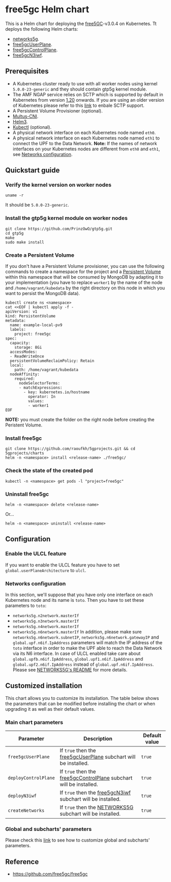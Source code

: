 # free5gc Helm chart

This is a Helm chart for deploying the [free5GC](https://github.com/free5gc/free5gc)-v3.0.4 on Kubernetes. Tt deploys the following Helm charts:
 - [networks5g](../networks5g).
 - [free5gcUserPlane](../free5gcUserPlane).
 - [free5gcControlPlane](../free5gcUserPlane).
 - [free5gcN3iwf](../free5gcN3iwf).

## Prerequisites
 - A Kubernetes cluster ready to use with all worker nodes using kernel `5.0.0-23-generic` and they should contain gtp5g kernel module.
 - The AMF NGAP service relies on SCTP which is supported by default in Kubernetes from version [1.20](https://kubernetes.io/docs/setup/release/notes/#feature) onwards. If you are using an older version of Kubernetes please refer to this [link](https://v1-19.docs.kubernetes.io/docs/concepts/services-networking/service/#sctp) to enbale SCTP support.
 - A Persistent Volume Provisioner (optional).
 - [Multus-CNI](https://github.com/intel/multus-cni).
 - [Helm3](https://helm.sh/docs/intro/install/).
 - [Kubectl](https://kubernetes.io/docs/tasks/tools/install-kubectl/) (optional).
 - A physical network interface on each Kubernetes node named `eth0`.
 - A physical network interface on each Kubernetes node named `eth1` to connect the UPF to the Data Network.
**Note:** If the names of network interfaces on your Kubernetes nodes are different from `eth0` and `eth1`, see [Networks configuration](#networks-configuration).

## Quickstart guide

### Verify the kernel version on worker nodes
```console
uname -r
```
It should be `5.0.0-23-generic`.

### Install the gtp5g kernel module on worker nodes
```console
git clone https://github.com/PrinzOwO/gtp5g.git
cd gtp5g
make
sudo make install
```

### Create a Persistent Volume
If you don't have a Persistent Volume provisioner, you can use the following commands to create a namespace for the project and a [Persistent Volume](https://kubernetes.io/docs/concepts/storage/persistent-volumes/) within this namespace that will be consumed by MongoDB by adapting it to your implementation (you have to replace `worker1` by the name of the node and `/home/vagrant/kubedata` by the right directory on this node in which you want to persist the MongoDB data).
```console
kubectl create ns <namespace>
cat <<EOF | kubectl apply -f -
apiVersion: v1
kind: PersistentVolume
metadata:
  name: example-local-pv9
  labels:
    project: free5gc
spec:
  capacity:
    storage: 8Gi
  accessModes:
  - ReadWriteOnce
  persistentVolumeReclaimPolicy: Retain
  local:
    path: /home/vagrant/kubedata
  nodeAffinity:
    required:
      nodeSelectorTerms:
      - matchExpressions:
        - key: kubernetes.io/hostname
          operator: In
          values:
          - worker1
EOF
```
**NOTE:** you must create the folder on the right node before creating the Peristent Volume.

### Install free5gc
```console
git clone https://github.com/raoufkh/5gprojects.git && cd 5gprojects/charts
helm -n <namespace> install <release-name> ./free5gc/
```

### Check the state of the created pod
```console
kubectl -n <namespace> get pods -l "project=free5gc"
```

### Uninstall free5gc
```console
helm -n <namespace> delete <release-name>
```
Or...
```console
helm -n <namespace> uninstall <release-name>
```

## Configuration

### Enable the ULCL feature
If you want to enable the ULCL feature you have to set `global.userPlaneArchitecture` to `ulcl`.

### Networks configuration
In this section, we'll suppose that you have only one interface on each Kubernetes node and its name is `toto`. Then you have to set these parameters to `toto`:
 - `networks5g.n2network.masterIf`
 - `networks5g.n3network.masterIf`
 - `networks5g.n4network.masterIf`
 - `networks5g.n6network.masterIf`
In addition, please make sure `networks5g.n6network.subnetIP`, `networks5g.n6network.gatewayIP` and `global.upf.n6if.IpAddress` parameters will match the IP address of the `toto` interface in order to make the UPF able to reach the Data Network via its N6 interface.
In case of ULCL enabled take care about `global.upfb.n6if.IpAddress`, `global.upf1.n6if.IpAddress` and `global.upf2.n6if.IpAddress` instead of `global.upf.n6if.IpAddress`.
Please see [NETWORKS5G's README](../networks5g) for more details.

## Customized installation
This chart allows you to customize its installation. The table below shows the parameters that can be modified before installing the chart or when upgrading it as well as their default values.

### Main chart parameters
| Parameter | Description | Default value |
| --- | --- | --- |
| `free5gcUserPlane` | If `true` then the [free5gcUserPlane](../free5gcUserPlane) subchart will be installed. | `true` |
| `deployControlPlane` | If `true` then the [free5gcControlPlane](../free5gcControlPlane) subchart will be installed. | `true` |
| `deployN3iwf` | If `true` then the [free5gcN3iwf](../free5gcN3iwf) subchart will be installed. | `true` |
| `createNetworks` | If `true` then the [NETWORKS5G](../networks5g) subchart will be installed. | `true` |

### Global and subcharts' parameters
Please check this [link](https://helm.sh/docs/chart_template_guide/subcharts_and_globals/) to see how to customize global and subcharts' parameters.

## Reference
 - https://github.com/free5gc/free5gc





